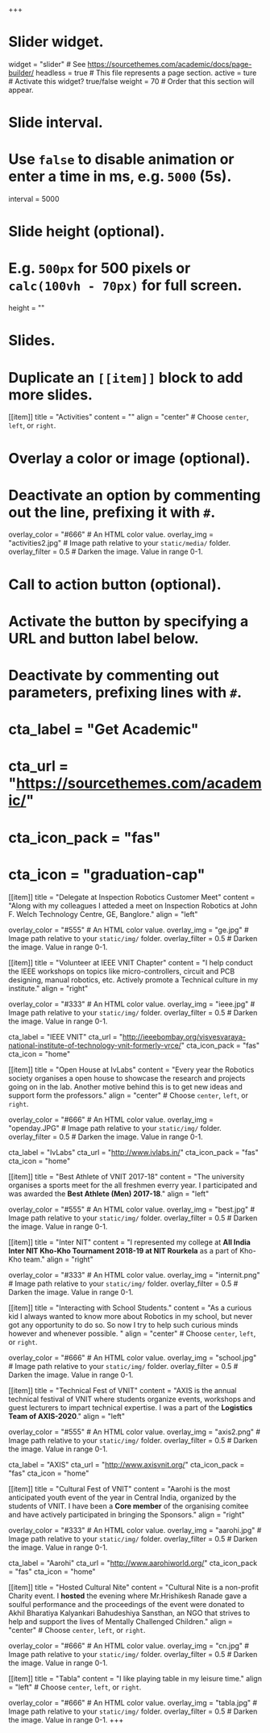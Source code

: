 +++
# Slider widget.
widget = "slider"  # See https://sourcethemes.com/academic/docs/page-builder/
headless = true  # This file represents a page section.
active = ture  # Activate this widget? true/false
weight = 70  # Order that this section will appear.

# Slide interval.
# Use `false` to disable animation or enter a time in ms, e.g. `5000` (5s).
interval = 5000

# Slide height (optional).
# E.g. `500px` for 500 pixels or `calc(100vh - 70px)` for full screen.
height = ""

# Slides.
# Duplicate an `[[item]]` block to add more slides.
[[item]]
  title = "Activities"
  content = ""
  align = "center"  # Choose `center`, `left`, or `right`.

  # Overlay a color or image (optional).
  #   Deactivate an option by commenting out the line, prefixing it with `#`.
  overlay_color = "#666"  # An HTML color value.
  overlay_img = "activities2.jpg"  # Image path relative to your `static/media/` folder.
  overlay_filter = 0.5  # Darken the image. Value in range 0-1.

  # Call to action button (optional).
  #   Activate the button by specifying a URL and button label below.
  #   Deactivate by commenting out parameters, prefixing lines with `#`.
#  cta_label = "Get Academic"
#  cta_url = "https://sourcethemes.com/academic/"
#  cta_icon_pack = "fas"
#  cta_icon = "graduation-cap"

[[item]]
  title = "Delegate at Inspection Robotics Customer Meet"
  content = "Along with my colleagues I atteded a meet on Inspection Robotics at John F. Welch Technology Centre, GE, Banglore."
  align = "left"

  overlay_color = "#555"  # An HTML color value.
  overlay_img = "ge.jpg"  # Image path relative to your `static/img/` folder.
  overlay_filter = 0.5  # Darken the image. Value in range 0-1.

[[item]]
  title = "Volunteer at IEEE VNIT Chapter"
  content = "I help conduct the IEEE workshops on topics like micro-controllers, circuit and PCB designing, manual robotics, etc. Actively promote a Technical culture in my institute."
  align = "right"

  overlay_color = "#333"  # An HTML color value.
  overlay_img = "ieee.jpg"  # Image path relative to your `static/img/` folder.
  overlay_filter = 0.5  # Darken the image. Value in range 0-1.

  cta_label = "IEEE VNIT"
  cta_url = "http://ieeebombay.org/visvesvaraya-national-institute-of-technology-vnit-formerly-vrce/"
  cta_icon_pack = "fas"
  cta_icon = "home"

[[item]]
  title = "Open House at IvLabs"
  content = "Every year the Robotics society organises a open house to showcase the research and projects going on in the lab. Another motive behind this is to get new ideas and support form the professors."
  align = "center"  # Choose `center`, `left`, or `right`.

  overlay_color = "#666"  # An HTML color value.
  overlay_img = "openday.JPG"  # Image path relative to your `static/img/` folder.
  overlay_filter = 0.5  # Darken the image. Value in range 0-1.

  cta_label = "IvLabs"
  cta_url = "http://www.ivlabs.in/"
  cta_icon_pack = "fas"
  cta_icon = "home"

[[item]]
  title = "Best Athlete of VNIT 2017-18"
  content = "The university organises a sports meet for the all freshmen everry year. I participated and was awarded the __Best Athlete (Men) 2017-18__."
  align = "left"

  overlay_color = "#555"  # An HTML color value.
  overlay_img = "best.jpg"  # Image path relative to your `static/img/` folder.
  overlay_filter = 0.5  # Darken the image. Value in range 0-1.

[[item]]
  title = "Inter NIT"
  content = "I represented my college at __All India Inter NIT Kho-Kho Tournament 2018-19 at NIT Rourkela__ as a part of Kho-Kho team."
  align = "right"

  overlay_color = "#333"  # An HTML color value.
  overlay_img = "internit.png"  # Image path relative to your `static/img/` folder.
  overlay_filter = 0.5  # Darken the image. Value in range 0-1.

[[item]]
  title = "Interacting with School Students."
  content = "As a curious kid I always wanted to know more about Robotics in my school, but never got any opportunity to do so. So now I try to help such curious minds however and whenever possible. "
  align = "center"  # Choose `center`, `left`, or `right`.

  overlay_color = "#666"  # An HTML color value.
  overlay_img = "school.jpg"  # Image path relative to your `static/img/` folder.
  overlay_filter = 0.5  # Darken the image. Value in range 0-1.

[[item]]
  title = "Technical Fest of VNIT"
  content = "AXIS is the annual technical festival of VNIT where students organize events, workshops and guest lecturers to impart technical expertise. I was a part of the __Logistics Team of AXIS-2020__."
  align = "left"

  overlay_color = "#555"  # An HTML color value.
  overlay_img = "axis2.png"  # Image path relative to your `static/img/` folder.
  overlay_filter = 0.5  # Darken the image. Value in range 0-1.

  cta_label = "AXIS"
  cta_url = "http://www.axisvnit.org/"
  cta_icon_pack = "fas"
  cta_icon = "home"

[[item]]
  title = "Cultural Fest of VNIT"
  content = "Aarohi is the most anticipated youth event of the year in Central India, organized by the students of VNIT. I have been a __Core member__ of the organising comitee and have actively participated in bringing the Sponsors."
  align = "right"

  overlay_color = "#333"  # An HTML color value.
  overlay_img = "aarohi.jpg"  # Image path relative to your `static/img/` folder.
  overlay_filter = 0.5  # Darken the image. Value in range 0-1.

  cta_label = "Aarohi"
  cta_url = "http://www.aarohiworld.org/"
  cta_icon_pack = "fas"
  cta_icon = "home"

[[item]]
  title = "Hosted Cultural Nite"
  content = "Cultural Nite is a non-profit Charity event. I __hosted__ the evening where Mr.Hrishikesh Ranade gave a soulful performance and the proceedings of the event were donated to Akhil Bharatiya Kalyankari Bahudeshiya Sansthan, an NGO that strives to help and support the lives of Mentally Challenged Children."
  align = "center"  # Choose `center`, `left`, or `right`.

  overlay_color = "#666"  # An HTML color value.
  overlay_img = "cn.jpg"  # Image path relative to your `static/img/` folder.
  overlay_filter = 0.5  # Darken the image. Value in range 0-1.

[[item]]
  title = "Tabla"
  content = "I like playing table in my leisure time."
  align = "left"  # Choose `center`, `left`, or `right`.

  overlay_color = "#666"  # An HTML color value.
  overlay_img = "tabla.jpg"  # Image path relative to your `static/img/` folder.
  overlay_filter = 0.5  # Darken the image. Value in range 0-1.
+++

